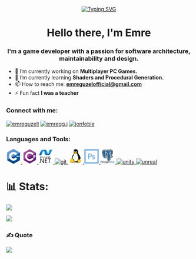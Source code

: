 <p align="center">
  <a href="https://git.io/typing-svg">
    <img src= "https://readme-typing-svg.demolab.com?font=Source+Code+Pro&weight=600&size=32&duration=2500&pause=1000&color=00E7FF&background=5670FF00&center=true&vCenter=true&width=440&height=100&lines=Game+Developer;Software+Engineer;Hardcore+Gamer;Musician" alt="Typing SVG" /></a>
<h1 align="center">Hello there, I'm Emre</h1>
<h3 align="center">I'm a game developer with a passion for software architecture, maintainability and design.</h3>

- 🔭 I’m currently working on **Multiplayer PC Games.**
- 🌱 I’m currently learning **Shaders and Procedural Generation.**
- 📫 How to reach me: **emreguzelofficial@gmail.com**
- ⚡ Fun fact **I was a teacher**

<h3 align="left">Connect with me:</h3>
<p align="left">
<a href="https://linkedin.com/in/emreguzell" target="blank"><img align="center" src="https://raw.githubusercontent.com/rahuldkjain/github-profile-readme-generator/master/src/images/icons/Social/linked-in-alt.svg" alt="emreguzell" height="30" width="40" /></a>
<a href="https://instagram.com/emregg.j" target="blank"><img align="center" src="https://raw.githubusercontent.com/rahuldkjain/github-profile-readme-generator/master/src/images/icons/Social/instagram.svg" alt="emregg.j" height="30" width="40" /></a>
<a href="https://www.hackerrank.com/jonfoble" target="blank"><img align="center" src="https://raw.githubusercontent.com/rahuldkjain/github-profile-readme-generator/master/src/images/icons/Social/hackerrank.svg" alt="jonfoble" height="30" width="40" /></a>
</p>

<h3 align="left">Languages and Tools:</h3>
<p align="left"> <a href="https://www.w3schools.com/cpp/" target="_blank" rel="noreferrer"> <img src="https://raw.githubusercontent.com/devicons/devicon/master/icons/cplusplus/cplusplus-original.svg" alt="cplusplus" width="40" height="40"/> </a> <a href="https://www.w3schools.com/cs/" target="_blank" rel="noreferrer"> <img src="https://raw.githubusercontent.com/devicons/devicon/master/icons/csharp/csharp-original.svg" alt="csharp" width="40" height="40"/> </a> <a href="https://dotnet.microsoft.com/" target="_blank" rel="noreferrer"> <img src="https://raw.githubusercontent.com/devicons/devicon/master/icons/dot-net/dot-net-original-wordmark.svg" alt="dotnet" width="40" height="40"/> </a> <a href="https://git-scm.com/" target="_blank" rel="noreferrer"> <img src="https://www.vectorlogo.zone/logos/git-scm/git-scm-icon.svg" alt="git" width="40" height="40"/> </a> <a href="https://www.linux.org/" target="_blank" rel="noreferrer"> <img src="https://raw.githubusercontent.com/devicons/devicon/master/icons/linux/linux-original.svg" alt="linux" width="40" height="40"/> </a> <a href="https://www.photoshop.com/en" target="_blank" rel="noreferrer"> <img src="https://raw.githubusercontent.com/devicons/devicon/master/icons/photoshop/photoshop-line.svg" alt="photoshop" width="40" height="40"/> </a> <a href="https://www.postgresql.org" target="_blank" rel="noreferrer"> <img src="https://raw.githubusercontent.com/devicons/devicon/master/icons/postgresql/postgresql-original-wordmark.svg" alt="postgresql" width="40" height="40"/> </a> <a href="https://unity.com/" target="_blank" rel="noreferrer"> <img src="https://www.vectorlogo.zone/logos/unity3d/unity3d-icon.svg" alt="unity" width="40" height="40"/> </a> <a href="https://unrealengine.com/" target="_blank" rel="noreferrer"> <img src="https://raw.githubusercontent.com/kenangundogan/fontisto/036b7eca71aab1bef8e6a0518f7329f13ed62f6b/icons/svg/brand/unreal-engine.svg" alt="unreal" width="40" height="40"/> </a> </p>


# 📊 Stats:
<a href=""> <img align="center" src="https://github-readme-stats-sigma-five.vercel.app/api/top-langs/?username=Jonfoble&theme=radical&hide_border=false&include_all_commits=true&count_private=true&layout=compact"/> </a>

![](https://github-readme-streak-stats.herokuapp.com/?user=Jonfoble&theme=radical&hide_border=false)<br/>
### ✍️ Quote
![](https://quotes-github-readme.vercel.app/api?type=horizontal&theme=radical)

